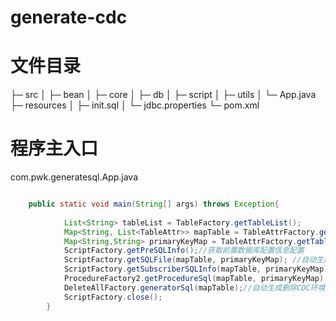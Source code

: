 # generate-cdc
# 文件目录

   ├─ src
    │  ├─ bean
    │  ├─ core
    │  ├─ db
    │  ├─ script
    │  ├─ utils
    │  └─ App.java
    ├─ resources
    │  ├─ init.sql
    │  └─ jdbc.properties
    └─ pom.xml


# 程序主入口
com.pwk.generatesql.App.java
```java

    public static void main(String[] args) throws Exception{
            
            List<String> tableList = TableFactory.getTableList();
            Map<String, List<TableAttr>> mapTable = TableAttrFactory.getTableAttr(tableList);
            Map<String,String> primaryKeyMap = TableAttrFactory.getTablePrimaryKey(tableList);
            ScriptFactory.getPreSQLInfo();//获取前置数据库配置信息配置
            ScriptFactory.getSQLFile(mapTable, primaryKeyMap); //自动生成CDC发布订者本文件
            ScriptFactory.getSubscriberSQLInfo(mapTable, primaryKeyMap); //自动生成CDC订阅脚本文件
            ProcedureFactory2.getProcedureSql(mapTable, primaryKeyMap);//自动生成数据同步存储过程
            DeleteAllFactory.generatorSql(mapTable);//自动生成删除CDC环境脚本
            ScriptFactory.close();
        }

```